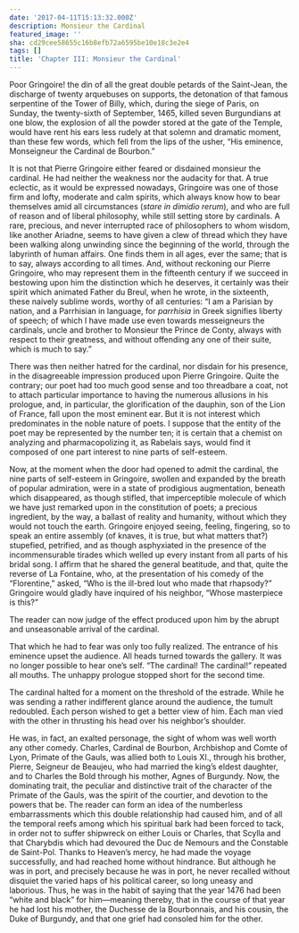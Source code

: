 ```yaml
---
date: '2017-04-11T15:13:32.000Z'
description: Monsieur the Cardinal
featured_image: ''
sha: cd29cee58655c16b8efb72a6595be10e18c3e2e4
tags: []
title: 'Chapter III: Monsieur the Cardinal'
---
```

Poor Gringoire! the din of all the great double petards of the Saint-Jean, the discharge of twenty arquebuses on supports, the detonation of that famous serpentine of the Tower of Billy, which, during the siege of Paris, on Sunday, the twenty-sixth of September, 1465, killed seven Burgundians at one blow, the explosion of all the powder stored at the gate of the Temple, would have rent his ears less rudely at that solemn and dramatic moment, than these few words, which fell from the lips of the usher, “His eminence, Monseigneur the Cardinal de Bourbon.”

It is not that Pierre Gringoire either feared or disdained monsieur the cardinal. He had neither the weakness nor the audacity for that. A true eclectic, as it would be expressed nowadays, Gringoire was one of those firm and lofty, moderate and calm spirits, which always know how to bear themselves amid all circumstances (*stare in dimidio rerum*), and who are full of reason and of liberal philosophy, while still setting store by cardinals. A rare, precious, and never interrupted race of philosophers to whom wisdom, like another Ariadne, seems to have given a clew of thread which they have been walking along unwinding since the beginning of the world, through the labyrinth of human affairs. One finds them in all ages, ever the same; that is to say, always according to all times. And, without reckoning our Pierre Gringoire, who may represent them in the fifteenth century if we succeed in bestowing upon him the distinction which he deserves, it certainly was their spirit which animated Father du Breul, when he wrote, in the sixteenth, these naively sublime words, worthy of all centuries: “I am a Parisian by nation, and a Parrhisian in language, for *parrhisia* in Greek signifies liberty of speech; of which I have made use even towards messeigneurs the cardinals, uncle and brother to Monsieur the Prince de Conty, always with respect to their greatness, and without offending any one of their suite, which is much to say.”

There was then neither hatred for the cardinal, nor disdain for his presence, in the disagreeable impression produced upon Pierre Gringoire. Quite the contrary; our poet had too much good sense and too threadbare a coat, not to attach particular importance to having the numerous allusions in his prologue, and, in particular, the glorification of the dauphin, son of the Lion of France, fall upon the most eminent ear. But it is not interest which predominates in the noble nature of poets. I suppose that the entity of the poet may be represented by the number ten; it is certain that a chemist on analyzing and pharmacopolizing it, as Rabelais says, would find it composed of one part interest to nine parts of self-esteem.

Now, at the moment when the door had opened to admit the cardinal, the nine parts of self-esteem in Gringoire, swollen and expanded by the breath of popular admiration, were in a state of prodigious augmentation, beneath which disappeared, as though stifled, that imperceptible molecule of which we have just remarked upon in the constitution of poets; a precious ingredient, by the way, a ballast of reality and humanity, without which they would not touch the earth. Gringoire enjoyed seeing, feeling, fingering, so to speak an entire assembly (of knaves, it is true, but what matters that?) stupefied, petrified, and as though asphyxiated in the presence of the incommensurable tirades which welled up every instant from all parts of his bridal song. I affirm that he shared the general beatitude, and that, quite the reverse of La Fontaine, who, at the presentation of his comedy of the “Florentine,” asked, “Who is the ill-bred lout who made that rhapsody?” Gringoire would gladly have inquired of his neighbor, “Whose masterpiece is this?”

The reader can now judge of the effect produced upon him by the abrupt and unseasonable arrival of the cardinal.

That which he had to fear was only too fully realized. The entrance of his eminence upset the audience. All heads turned towards the gallery. It was no longer possible to hear one’s self. “The cardinal! The cardinal!” repeated all mouths. The unhappy prologue stopped short for the second time.

The cardinal halted for a moment on the threshold of the estrade. While he was sending a rather indifferent glance around the audience, the tumult redoubled. Each person wished to get a better view of him. Each man vied with the other in thrusting his head over his neighbor’s shoulder.

He was, in fact, an exalted personage, the sight of whom was well worth any other comedy. Charles, Cardinal de Bourbon, Archbishop and Comte of Lyon, Primate of the Gauls, was allied both to Louis XI., through his brother, Pierre, Seigneur de Beaujeu, who had married the king’s eldest daughter, and to Charles the Bold through his mother, Agnes of Burgundy. Now, the dominating trait, the peculiar and distinctive trait of the character of the Primate of the Gauls, was the spirit of the courtier, and devotion to the powers that be. The reader can form an idea of the numberless embarrassments which this double relationship had caused him, and of all the temporal reefs among which his spiritual bark had been forced to tack, in order not to suffer shipwreck on either Louis or Charles, that Scylla and that Charybdis which had devoured the Duc de Nemours and the Constable de Saint-Pol. Thanks to Heaven’s mercy, he had made the voyage successfully, and had reached home without hindrance. But although he was in port, and precisely because he was in port, he never recalled without disquiet the varied haps of his political career, so long uneasy and laborious. Thus, he was in the habit of saying that the year 1476 had been “white and black” for him—meaning thereby, that in the course of that year he had lost his mother, the Duchesse de la Bourbonnais, and his cousin, the Duke of Burgundy, and that one grief had consoled him for the other.
